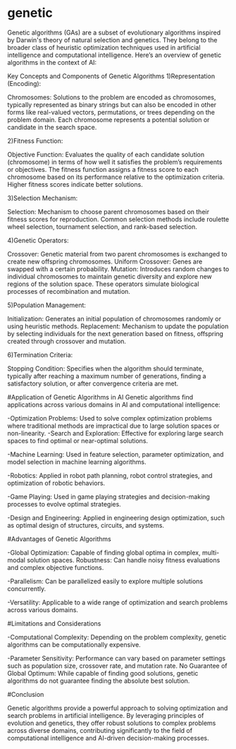 # genetic
Genetic algorithms (GAs) are a subset of evolutionary algorithms inspired by Darwin's theory of natural selection and genetics. They belong to the broader class of heuristic optimization techniques used in artificial intelligence and computational intelligence. Here’s an overview of genetic algorithms in the context of AI:

Key Concepts and Components of Genetic Algorithms
1)Representation (Encoding):

Chromosomes: Solutions to the problem are encoded as chromosomes, typically represented as binary strings but can also be encoded in other forms like real-valued vectors, permutations, or trees depending on the problem domain.
Each chromosome represents a potential solution or candidate in the search space.

2)Fitness Function:

Objective Function: Evaluates the quality of each candidate solution (chromosome) in terms of how well it satisfies the problem’s requirements or objectives.
The fitness function assigns a fitness score to each chromosome based on its performance relative to the optimization criteria. Higher fitness scores indicate better solutions.

3)Selection Mechanism:

Selection: Mechanism to choose parent chromosomes based on their fitness scores for reproduction.
Common selection methods include roulette wheel selection, tournament selection, and rank-based selection.

4)Genetic Operators:

Crossover: Genetic material from two parent chromosomes is exchanged to create new offspring chromosomes.
Uniform Crossover: Genes are swapped with a certain probability.
Mutation: Introduces random changes to individual chromosomes to maintain genetic diversity and explore new regions of the solution space.
These operators simulate biological processes of recombination and mutation.

5)Population Management:

Initialization: Generates an initial population of chromosomes randomly or using heuristic methods.
Replacement: Mechanism to update the population by selecting individuals for the next generation based on fitness, offspring created through crossover and mutation.

6)Termination Criteria:

Stopping Condition: Specifies when the algorithm should terminate, typically after reaching a maximum number of generations, finding a satisfactory solution, or after convergence criteria are met.

#Application of Genetic Algorithms in AI
Genetic algorithms find applications across various domains in AI and computational intelligence:

-Optimization Problems: Used to solve complex optimization problems where traditional methods are impractical due to large solution spaces or non-linearity.
-Search and Exploration: Effective for exploring large search spaces to find optimal or near-optimal solutions.

-Machine Learning: Used in feature selection, parameter optimization, and model selection in machine learning algorithms.

-Robotics: Applied in robot path planning, robot control strategies, and optimization of robotic behaviors.

-Game Playing: Used in game playing strategies and decision-making processes to evolve optimal strategies.

-Design and Engineering: Applied in engineering design optimization, such as optimal design of structures, circuits, and systems.

#Advantages of Genetic Algorithms

-Global Optimization: Capable of finding global optima in complex, multi-modal solution spaces.
Robustness: Can handle noisy fitness evaluations and complex objective functions.

-Parallelism: Can be parallelized easily to explore multiple solutions concurrently.

-Versatility: Applicable to a wide range of optimization and search problems across various domains.

#Limitations and Considerations

-Computational Complexity: Depending on the problem complexity, genetic algorithms can be computationally expensive.

-Parameter Sensitivity: Performance can vary based on parameter settings such as population size, crossover rate, and mutation rate.
No Guarantee of Global Optimum: While capable of finding good solutions, genetic algorithms do not guarantee finding the absolute best solution.

#Conclusion

Genetic algorithms provide a powerful approach to solving optimization and search problems in artificial intelligence. By leveraging principles of evolution and genetics, they offer robust solutions to complex problems across diverse domains, contributing significantly to the field of computational intelligence and AI-driven decision-making processes.

